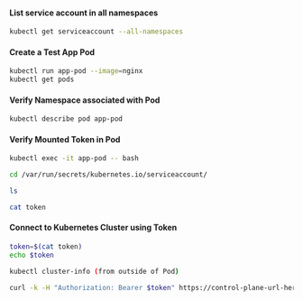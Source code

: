 #### List service account in all namespaces
```sh
kubectl get serviceaccount --all-namespaces
```

#### Create a Test App Pod
```sh
kubectl run app-pod --image=nginx 
kubectl get pods
```
#### Verify Namespace associated with Pod
```sh
kubectl describe pod app-pod
```
#### Verify Mounted Token in Pod
```sh
kubectl exec -it app-pod -- bash

cd /var/run/secrets/kubernetes.io/serviceaccount/

ls

cat token
```
#### Connect to Kubernetes Cluster using Token
```sh
token=$(cat token)
echo $token

kubectl cluster-info (from outside of Pod)

curl -k -H "Authorization: Bearer $token" https://control-plane-url-here/api/v1
```
